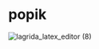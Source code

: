 # popik
![lagrida_latex_editor (8)](https://user-images.githubusercontent.com/114459471/208235231-da6d1bec-76b8-443e-b3d3-814894315602.png)
